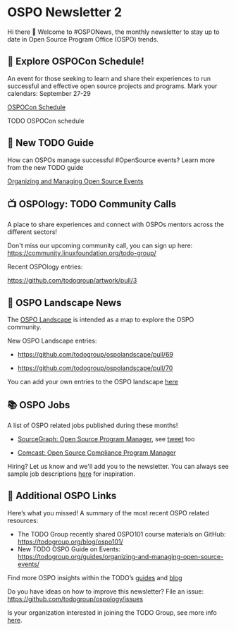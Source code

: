 # OSPO Newsletter 2

Hi there 👋 Welcome to #OSPONews, the monthly newsletter to stay up to date in Open Source Program Office (OSPO) trends.

## 📢 Explore OSPOCon Schedule!

An event for those seeking to learn and share their experiences to run successful and effective open source projects and programs. Mark your calendars: September 27-29

[OSPOCon Schedule](https://events.linuxfoundation.org/ospocon/)

TODO OSPOCon schedule

## 📖 New TODO Guide

How can OSPOs manage successful #OpenSource events? Learn more from the new TODO guide

[Organizing and Managing Open Source Events](https://todogroup.org/guides/organizing-and-managing-open-source-events/)

## 📺 OSPOlogy: TODO Community Calls

A place to share experiences and connect with OSPOs mentors across the different sectors! 

Don't miss our upcoming community call, you can sign up here: https://community.linuxfoundation.org/todo-group/

Recent OSPOlogy entries:

https://github.com/todogroup/artwork/pull/3

## 🌄 OSPO Landscape News

The [OSPO Landscape](https://l.todogroup.org) is intended as a map to explore the OSPO community.

New OSPO Landscape entries:

* https://github.com/todogroup/ospolandscape/pull/69

* https://github.com/todogroup/ospolandscape/pull/70

You can add your own entries to the OSPO landscape [here](https://github.com/todogroup/ospolandscape#new-entries)

## 📚 OSPO Jobs

A list of OSPO related jobs published during these months!

* [SourceGraph: Open Source Program Manager](https://boards.greenhouse.io/sourcegraph91/jobs/4070028004), see [tweet](https://twitter.com/samson_goddy/status/1419728902835081218?s=11) too

* [Comcast: Open Source Compliance Program Manager](https://twitter.com/BrittanyIstenes/status/1423336288577540106)

Hiring? Let us know and we'll add you to the newsletter. You can always see sample job descriptions [here](https://github.com/todogroup/job-descriptions) for inspiration.

## 👀 Additional OSPO Links 

Here’s what you missed! A summary of the most recent OSPO related resources:

* The TODO Group recently shared OSPO101 course materials on GitHub: https://todogroup.org/blog/ospo101/
* New TODO OSPO Guide on Events: https://todogroup.org/guides/organizing-and-managing-open-source-events/

Find more OSPO insights within the TODO’s [guides](https://todogroup.org/guides/) and [blog](https://todogroup.org/blog/)

Do you have ideas on how to improve this newsletter? File an issue: https://github.com/todogroup/ospology/issues

Is your organization interested in joining the TODO Group, see more info [here](https://todogroup.org/join/).
